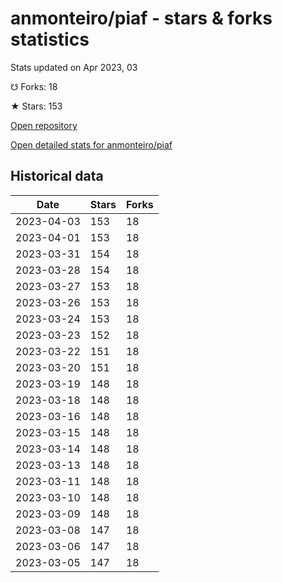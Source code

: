 # anmonteiro/piaf - stars & forks statistics

Stats updated on Apr 2023, 03

☋ Forks: 18

★ Stars: 153

[Open repository](https://github.com/anmonteiro/piaf)

[Open detailed stats for anmonteiro/piaf](https://reviewgithub.com/rep/anmonteiro/piaf)

## Historical data
| Date | Stars | Forks |
|------|-------|-------|
| 2023-04-03 | 153 | 18 | 
| 2023-04-01 | 153 | 18 | 
| 2023-03-31 | 154 | 18 | 
| 2023-03-28 | 154 | 18 | 
| 2023-03-27 | 153 | 18 | 
| 2023-03-26 | 153 | 18 | 
| 2023-03-24 | 153 | 18 | 
| 2023-03-23 | 152 | 18 | 
| 2023-03-22 | 151 | 18 | 
| 2023-03-20 | 151 | 18 | 
| 2023-03-19 | 148 | 18 | 
| 2023-03-18 | 148 | 18 | 
| 2023-03-16 | 148 | 18 | 
| 2023-03-15 | 148 | 18 | 
| 2023-03-14 | 148 | 18 | 
| 2023-03-13 | 148 | 18 | 
| 2023-03-11 | 148 | 18 | 
| 2023-03-10 | 148 | 18 | 
| 2023-03-09 | 148 | 18 | 
| 2023-03-08 | 147 | 18 | 
| 2023-03-06 | 147 | 18 | 
| 2023-03-05 | 147 | 18 | 

